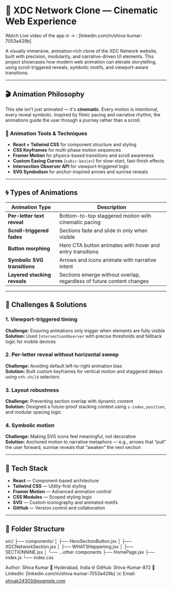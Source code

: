 # 🌅 XDC Network Clone — Cinematic Web Experience


Watch Live video of the app in → : [linkedin.com/in/shiva-kumar-7053a429b]




A visually immersive, animation-rich clone of the XDC Network website, built with precision, modularity, and narrative-driven UI elements. This project showcases how modern web animation can elevate storytelling, using scroll-triggered reveals, symbolic motifs, and viewport-aware transitions.

---

## 🎬 Animation Philosophy

This site isn't just animated — it's **cinematic**. Every motion is intentional, every reveal symbolic. Inspired by filmic pacing and narrative rhythm, the animations guide the user through a journey rather than a scroll.

### 🔧 Animation Tools & Techniques

- **React + Tailwind CSS** for component structure and styling
- **CSS Keyframes** for multi-phase motion sequences
- **Framer Motion** for physics-based transitions and scroll awareness
- **Custom Easing Curves** (`cubic-bezier`) for slow-start, fast-finish effects
- **Intersection Observer API** for viewport-triggered logic
- **SVG Symbolism** for anchor-inspired arrows and sunrise reveals

---

## 🌀 Types of Animations

| Animation Type                  | Description                                                                 |
|-------------------------------|-----------------------------------------------------------------------------|
| **Per-letter text reveal**     | Bottom-to-top staggered motion with cinematic pacing                        |
| **Scroll-triggered fades**     | Sections fade and slide in only when visible                                |
| **Button morphing**            | Hero CTA button animates with hover and entry transitions                   |
| **Symbolic SVG transitions**   | Arrows and icons animate with narrative intent                              |
| **Layered stacking reveals**   | Sections emerge without overlap, regardless of future content changes       |

---

## 🧠 Challenges & Solutions

### 1. **Viewport-triggered timing**
**Challenge:** Ensuring animations only trigger when elements are fully visible  
**Solution:** Used `IntersectionObserver` with precise thresholds and fallback logic for mobile devices

### 2. **Per-letter reveal without horizontal sweep**
**Challenge:** Avoiding default left-to-right animation bias  
**Solution:** Built custom keyframes for vertical motion and staggered delays using `nth-child` selectors

### 3. **Layout robustness**
**Challenge:** Preventing section overlap with dynamic content  
**Solution:** Designed a future-proof stacking context using `z-index`, `position`, and modular spacing logic

### 4. **Symbolic motion**
**Challenge:** Making SVG icons feel meaningful, not decorative  
**Solution:** Anchored motion to narrative metaphors — e.g., arrows that “pull” the user forward, sunrise reveals that “awaken” the next section

---

## 🧰 Tech Stack

- **React** — Component-based architecture
- **Tailwind CSS** — Utility-first styling
- **Framer Motion** — Advanced animation control
- **CSS Modules** — Scoped styling logic
- **SVG** — Custom iconography and animated motifs
- **GitHub** — Version control and collaboration

---

## 📁 Folder Structure
src/ ├── components/ │ ├── HeroSectionButton.jsx │ ├── XDCNetworkSection.jsx │ ├── WHATSHappening.jsx │ ├── SECTIONNINE.jsx │ └── ...other components ├── HomePage.jsx ├── index.js └── index.css

 Author: Shiva Kumar
📍 Hyderabad, India
🌐 GitHub: Shiva-Kumar-872
💬 LinkedIn: [linkedin.com/in/shiva-kumar-7053a429b] ✉️ Email: shivak24303@example.com
